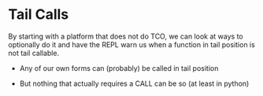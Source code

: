 # Tail Calls

By starting with a platform that does not do TCO, we can look at ways to optionally do it and have the REPL warn us when a function in tail position is not tail callable. 

- Any of our own forms can (probably) be called in tail position

- But nothing that actually requires a CALL can be so (at least in python)


